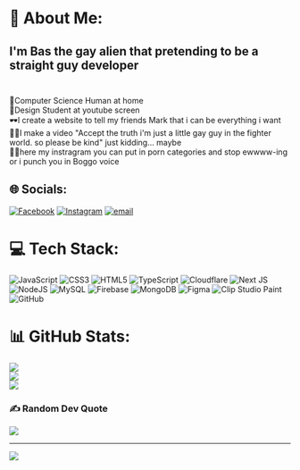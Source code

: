 # 💫 About Me:
## I'm Bas the gay alien that pretending to be a straight guy developer<br><br>
🤌Computer Science Human at home<br>
🤌Design Student at youtube screen<br>
🕶I create a website to tell my friends Mark that i can be everything i want<br>
🏋🏻I make a video "Accept the truth i'm just a little gay guy in the fighter world. so please be kind" just kidding... maybe<br>
🥷🏼here my instragram you can put in porn categories and stop ewwww-ing or i punch you in Boggo voice <br>


## 🌐 Socials:
[![Facebook](https://img.shields.io/badge/Facebook-%231877F2.svg?logo=Facebook&logoColor=white)](https://facebook.com/TripidokIntasuwan) [![Instagram](https://img.shields.io/badge/Instagram-%23E4405F.svg?logo=Instagram&logoColor=white)](https://instagram.com/boar.bas) [![email](https://img.shields.io/badge/Email-D14836?logo=gmail&logoColor=white)](mailto:tripidokintasuwan@gmail.com) 

# 💻 Tech Stack:
![JavaScript](https://img.shields.io/badge/javascript-%23323330.svg?style=for-the-badge&logo=javascript&logoColor=%23F7DF1E) ![CSS3](https://img.shields.io/badge/css3-%231572B6.svg?style=for-the-badge&logo=css3&logoColor=white) ![HTML5](https://img.shields.io/badge/html5-%23E34F26.svg?style=for-the-badge&logo=html5&logoColor=white) ![TypeScript](https://img.shields.io/badge/typescript-%23007ACC.svg?style=for-the-badge&logo=typescript&logoColor=white) ![Cloudflare](https://img.shields.io/badge/Cloudflare-F38020?style=for-the-badge&logo=Cloudflare&logoColor=white) ![Next JS](https://img.shields.io/badge/Next-black?style=for-the-badge&logo=next.js&logoColor=white) ![NodeJS](https://img.shields.io/badge/node.js-6DA55F?style=for-the-badge&logo=node.js&logoColor=white) ![MySQL](https://img.shields.io/badge/mysql-4479A1.svg?style=for-the-badge&logo=mysql&logoColor=white) ![Firebase](https://img.shields.io/badge/firebase-a08021?style=for-the-badge&logo=firebase&logoColor=ffcd34) ![MongoDB](https://img.shields.io/badge/MongoDB-%234ea94b.svg?style=for-the-badge&logo=mongodb&logoColor=white) ![Figma](https://img.shields.io/badge/figma-%23F24E1E.svg?style=for-the-badge&logo=figma&logoColor=white) ![Clip Studio Paint](https://img.shields.io/badge/ClipStudioPaint-%23CFD3D3.svg?style=for-the-badge&logo=ClipStudioPaint&logoColor=white) ![GitHub](https://img.shields.io/badge/github-%23121011.svg?style=for-the-badge&logo=github&logoColor=white)
# 📊 GitHub Stats:
![](https://github-readme-stats.vercel.app/api?username=Boolooki&theme=radical&hide_border=false&include_all_commits=false&count_private=false)<br/>
![](https://nirzak-streak-stats.vercel.app/?user=Boolooki&theme=radical&hide_border=false)<br/>
![](https://github-readme-stats.vercel.app/api/top-langs/?username=Boolooki&theme=radical&hide_border=false&include_all_commits=false&count_private=false&layout=compact)

### ✍️ Random Dev Quote
![](https://quotes-github-readme.vercel.app/api?type=horizontal&theme=radical)

---
[![](https://visitcount.itsvg.in/api?id=Boolooki&icon=0&color=0)](https://visitcount.itsvg.in)

<!-- Proudly created with GPRM ( https://gprm.itsvg.in ) -->
